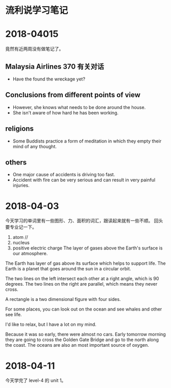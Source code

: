 # 流利说学习笔记
# 2018-04015
竟然有近两周没有做笔记了。
## Malaysia Airlines 370 有关对话
- Have the found the wreckage yet?

## Conclusions from different points of view
- However, she knows what needs to be done around the house.
- She isn't aware of how hard he has been working.

## religions
- Some Buddists practice a form of meditation in which they empty their mind of any thought.

## others
- One major cause of accidents is driving too fast.
- Accident with fire can be very serious and can result in very painful injuries.


# 2018-04-03
今天学习的单词里有一些图形、力、面积的词汇，跟读起来就有一些不顺。
回头要专业记一下。

1. atom //
2. nucleus
3. positive electric charge
The layer of gases above the Earth's surface is our atmosphere.

The Earth has layer of gas above its surface which helps to support life.
The Earth is a planet that goes around the sun in a circular orbit.

The two lines on the left intersect each other at a right angle, which is 90 degrees.
The two lines on the right are parallel, which means they never cross.

A rectangle is a two dimensional figure with four sides.

For some places, you can look out on the ocean and see whales and other see life.

I'd like to relax, but I have a lot on my mind.

Because it was so early, there were almost no cars.
Early tomorrow morning they are going to cross the Golden Gate Bridge and go to the north along the coast.
The oceans are also an most important source of oxygen.

# 2018-04-11
今天学完了 level-4 的 unit 1。


